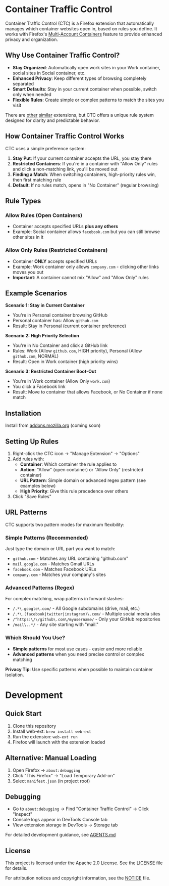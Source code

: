 # Container Traffic Control

Container Traffic Control (CTC) is a Firefox extension that automatically manages which container websites open in, based on rules you define. It works with Firefox's [Multi-Account Containers](https://addons.mozilla.org/en-US/firefox/addon/multi-account-containers/) feature to provide enhanced privacy and organization.

## Why Use Container Traffic Control?

- **Stay Organized**: Automatically open work sites in your Work container, social sites in Social container, etc.
- **Enhanced Privacy**: Keep different types of browsing completely separated
- **Smart Defaults**: Stay in your current container when possible, switch only when needed
- **Flexible Rules**: Create simple or complex patterns to match the sites you visit

There are [other](https://github.com/kintesh/containerise) [similar](https://github.com/mcortt/Conductor/tree/main) extensions, but CTC offers a unique rule system designed for clarity and predictable behavior.

## How Container Traffic Control Works

CTC uses a simple preference system:

1. **Stay Put**: If your current container accepts the URL, you stay there
2. **Restricted Containers**: If you're in a container with "Allow Only" rules and click a non-matching link, you'll be moved out
3. **Finding a Match**: When switching containers, high-priority rules win, then first matching rule
4. **Default**: If no rules match, opens in "No Container" (regular browsing)

## Rule Types

### Allow Rules (Open Containers)
- Container accepts specified URLs **plus any others**
- Example: Social container allows `facebook.com` but you can still browse other sites in it

### Allow Only Rules (Restricted Containers)
- Container **ONLY** accepts specified URLs
- Example: Work container only allows `company.com` - clicking other links moves you out
- **Important**: A container cannot mix "Allow" and "Allow Only" rules

## Example Scenarios

**Scenario 1: Stay in Current Container**
- You're in Personal container browsing GitHub
- Personal container has: Allow `github.com`
- Result: Stay in Personal (current container preference)

**Scenario 2: High Priority Selection**
- You're in No Container and click a GitHub link
- Rules: Work (Allow `github.com`, HIGH priority), Personal (Allow `github.com`, NORMAL)
- Result: Open in Work container (high priority wins)

**Scenario 3: Restricted Container Boot-Out**
- You're in Work container (Allow Only `work.com`)
- You click a Facebook link
- Result: Move to container that allows Facebook, or No Container if none match

## Installation

Install from [addons.mozilla.org](https://addons.mozilla.org/en-US/firefox/addon/container-traffic-control/) (coming soon)

## Setting Up Rules

1. Right-click the CTC icon → "Manage Extension" → "Options"
2. Add rules with:
   - **Container**: Which container the rule applies to
   - **Action**: "Allow" (open container) or "Allow Only" (restricted container)
   - **URL Pattern**: Simple domain or advanced regex pattern (see examples below)
   - **High Priority**: Give this rule precedence over others
3. Click "Save Rules"

## URL Patterns

CTC supports two pattern modes for maximum flexibility:

### Simple Patterns (Recommended)
Just type the domain or URL part you want to match:

- `github.com` - Matches any URL containing "github.com"
- `mail.google.com` - Matches Gmail URLs
- `facebook.com` - Matches Facebook URLs
- `company.com` - Matches your company's sites

### Advanced Patterns (Regex)
For complex matching, wrap patterns in forward slashes:

- `/.*\.google\.com/` - All Google subdomains (drive, mail, etc.)
- `/.*\.(facebook|twitter|instagram)\.com/` - Multiple social media sites
- `/^https:\/\/github\.com\/myusername/` - Only your GitHub repositories
- `/mail\..*/` - Any site starting with "mail."

### Which Should You Use?

- **Simple patterns** for most use cases - easier and more reliable
- **Advanced patterns** when you need precise control or complex matching

**Privacy Tip**: Use specific patterns when possible to maintain container isolation.

# Development

## Quick Start

1. Clone this repository
2. Install web-ext: `brew install web-ext`
3. Run the extension: `web-ext run`
4. Firefox will launch with the extension loaded

## Alternative: Manual Loading
1. Open Firefox → `about:debugging`
2. Click "This Firefox" → "Load Temporary Add-on"
3. Select `manifest.json` (in project root)

## Debugging
- Go to `about:debugging` → Find "Container Traffic Control" → Click "Inspect"
- Console logs appear in DevTools Console tab
- View extension storage in DevTools → Storage tab

For detailed development guidance, see [AGENTS.md](AGENTS.md)

## License

This project is licensed under the Apache 2.0 License. See the [LICENSE](LICENSE) file for details.

For attribution notices and copyright information, see the [NOTICE](NOTICE) file.
